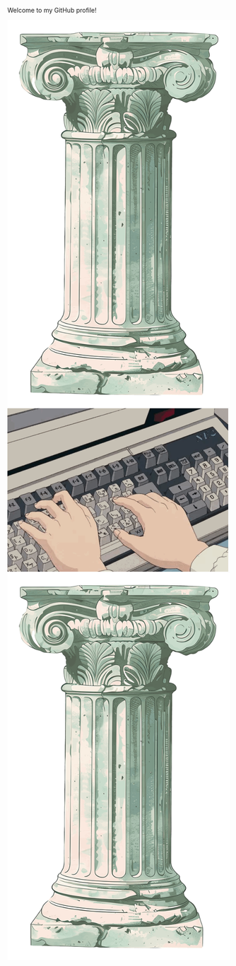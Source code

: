 <link rel="stylesheet" href="./style.css">
<p class="title">Welcome to my GitHub profile!</p>
<div class="header">
	<img class="rock" src="./img/rock.png" alt="rock" />
	<img class="keyboard" src="./img/keyboard.gif" alt="keyboard" />
	<img class="rock" src="./img/rock.png" alt="rock" />
</div>
<link rel="stylesheet" type="text/css" href="./styles/main.css">
